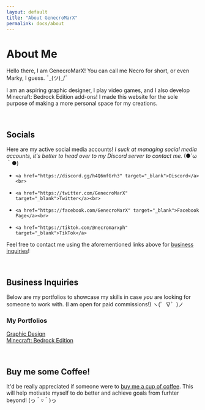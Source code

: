 ```yaml
---
layout: default
title: "About GenecroMarX"
permalink: docs/about
---
```

# About Me

Hello there, I am GenecroMarX! You can call me Necro for short, or even Marky, I guess. ¯\_(ツ)_/¯

I am an aspiring graphic designer, I play video games, and I also develop Minecraft: Bedrock Edition add-ons! I made this website for the sole purpose of making a more personal space for my creations.

<br>

## Socials

Here are my active social media accounts! _I suck at managing social media accounts, it's better to head over to my Discord server to contact me._ (●´ω｀●)

-     <a href="https://discord.gg/h4Q6mfGrh3" target="_blank">Discord</a><br>
-     <a href="https://twitter.com/GenecroMarX" target="_blank">Twitter</a><br>
-     <a href="https://facebook.com/GenecroMarX" target="_blank">Facebook Page</a><br>
-     <a href="https://tiktok.com/@necromarxph" target="_blank">TikTok</a>

Feel free to contact me using the aforementioned links above for [business inquiries](about#business-inquiries)!

<br>

## Business Inquiries

Below are my portfolios to showcase my skills in case *you* are looking for someone to work with. (I am open for paid commissions!) ヽ(゜∇゜)ノ

### My Portfolios

<a href="https://www.behance.net/genecromarx" target="_blank">Graphic Design</a><br>
<a href="https://mcpedl.com/user/zachmc" target="_blank">Minecraft: Bedrock Edition</a>
  
<br>

## Buy me some Coffee!

It'd be really appreciated if someone were to <a href="https://ko-fi.com/genecromarx#paypalModal" target="_blank">buy me a cup of coffee</a>. This will help motivate myself to do better and achieve goals from furhter beyond! (っ＾▿＾)っ
